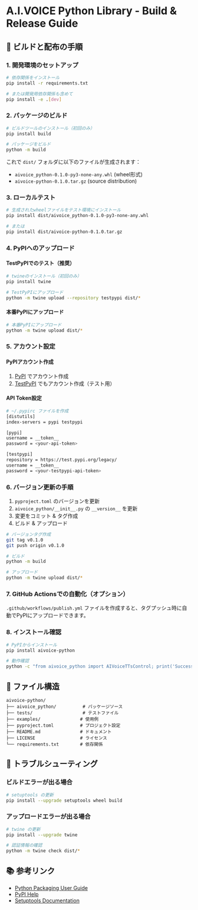 # A.I.VOICE Python Library - Build & Release Guide

## 🚀 ビルドと配布の手順

### 1. 開発環境のセットアップ

```bash
# 依存関係をインストール
pip install -r requirements.txt

# または開発用依存関係も含めて
pip install -e .[dev]
```

### 2. パッケージのビルド

```bash
# ビルドツールのインストール（初回のみ）
pip install build

# パッケージをビルド
python -m build
```

これで `dist/` フォルダに以下のファイルが生成されます：
- `aivoice_python-0.1.0-py3-none-any.whl` (wheel形式)
- `aivoice-python-0.1.0.tar.gz` (source distribution)

### 3. ローカルテスト

```bash
# 生成されたwheelファイルをテスト環境にインストール
pip install dist/aivoice_python-0.1.0-py3-none-any.whl

# または
pip install dist/aivoice-python-0.1.0.tar.gz
```

### 4. PyPIへのアップロード

#### TestPyPIでのテスト（推奨）

```bash
# twineのインストール（初回のみ）
pip install twine

# TestPyPIにアップロード
python -m twine upload --repository testpypi dist/*
```

#### 本番PyPIにアップロード

```bash
# 本番PyPIにアップロード
python -m twine upload dist/*
```

### 5. アカウント設定

#### PyPIアカウント作成
1. [PyPI](https://pypi.org/) でアカウント作成
2. [TestPyPI](https://test.pypi.org/) でもアカウント作成（テスト用）

#### API Token設定
```bash
# ~/.pypirc ファイルを作成
[distutils]
index-servers = pypi testpypi

[pypi]
username = __token__
password = <your-api-token>

[testpypi]
repository = https://test.pypi.org/legacy/
username = __token__
password = <your-testpypi-api-token>
```

### 6. バージョン更新の手順

1. `pyproject.toml` のバージョンを更新
2. `aivoice_python/__init__.py` の `__version__` を更新
3. 変更をコミット & タグ作成
4. ビルド & アップロード

```bash
# バージョンタグ作成
git tag v0.1.0
git push origin v0.1.0

# ビルド
python -m build

# アップロード
python -m twine upload dist/*
```

### 7. GitHub Actionsでの自動化（オプション）

`.github/workflows/publish.yml` ファイルを作成すると、タグプッシュ時に自動でPyPIにアップロードできます。

### 8. インストール確認

```bash
# PyPIからインストール
pip install aivoice-python

# 動作確認
python -c "from aivoice_python import AIVoiceTTsControl; print('Success!')"
```

## 📁 ファイル構造

```
aivoice-python/
├── aivoice_python/          # パッケージソース
├── tests/                   # テストファイル
├── examples/               # 使用例
├── pyproject.toml          # プロジェクト設定
├── README.md               # ドキュメント
├── LICENSE                 # ライセンス
└── requirements.txt        # 依存関係
```

## 🔧 トラブルシューティング

### ビルドエラーが出る場合
```bash
# setuptools の更新
pip install --upgrade setuptools wheel build
```

### アップロードエラーが出る場合
```bash
# twine の更新
pip install --upgrade twine

# 認証情報の確認
python -m twine check dist/*
```

## 📚 参考リンク

- [Python Packaging User Guide](https://packaging.python.org/)
- [PyPI Help](https://pypi.org/help/)
- [Setuptools Documentation](https://setuptools.pypa.io/)
